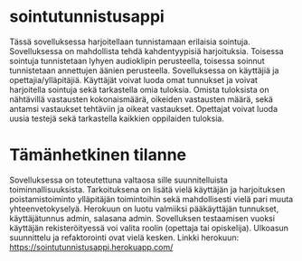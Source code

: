 # sointutunnistusappi

Tässä sovelluksessa harjoitellaan tunnistamaan erilaisia sointuja. Sovelluksessa on mahdollista tehdä kahdentyypisiä harjoituksia. Toisessa sointuja tunnistetaan lyhyen audioklipin perusteella, toisessa soinnut tunnistetaan annettujen äänien perusteella. Sovelluksessa on käyttäjiä ja opettajia/ylläpitäjiä. Käyttäjät voivat luoda omat tunnukset ja voivat harjoitella sointuja sekä tarkastella omia tuloksia. Omista tuloksista on nähtävillä vastausten kokonaismäärä, oikeiden vastausten määrä, sekä antamsi vastaukset tehtäviin ja oikeat vastaukset. Opettajat voivat luoda uusia testejä sekä tarkastella kaikkien oppilaiden tuloksia.

# Tämänhetkinen tilanne

Sovelluksessa on toteutettuna valtaosa sille suunnitelluista toiminnallisuuksista. Tarkoituksena on lisätä vielä käyttäjän ja harjoituksen poistamistoiminto ylläpitäjän toimintoihin sekä mahdollisesti vielä pari muuta yhteenvetokyselyä. Herokuun on luotu valmiiksi pääkäyttäjän tunnukset, käyttäjätunnus admin, salasana admin. Sovelluksen testaamisen vuoksi käyttäjän rekisteröityessä voi valita roolin (opettaja tai opiskelija). Ulkoasun suunnittelu ja refaktorointi ovat vielä kesken. Linkki herokuun: https://sointutunnistusappi.herokuapp.com/

